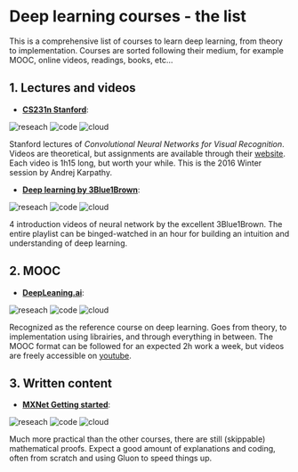 Deep learning courses - the list
======================================

This is a comprehensive list of courses to learn deep learning, from theory to implementation. Courses are sorted following their medium, for example MOOC, online videos, readings, books, etc...

## 1. Lectures and videos
- **[CS231n Stanford](https://www.youtube.com/watch?v=NfnWJUyUJYU&list=PLkt2uSq6rBVctENoVBg1TpCC7OQi31AlC)**:

![reseach](https://img.shields.io/badge/research-beginner-green.svg?logo=google-keep "Beginner") ![code](https://img.shields.io/badge/code-intermediate-yellow.svg?logo=python "Intermediate") ![cloud](https://img.shields.io/badge/cloud-beginner-green.svg?logo=amazon-aws "Beginner")

Stanford lectures of *Convolutional Neural Networks for Visual Recognition*. Videos are theoretical, but assignments are available through their [website](http://cs231n.stanford.edu/). Each video is 1h15 long, but worth your while. This is the 2016 Winter session by Andrej Karpathy.

- **[Deep learning by 3Blue1Brown](https://www.youtube.com/watch?v=aircAruvnKk&list=PLZHQObOWTQDNU6R1_67000Dx_ZCJB-3pi)**:

![reseach](https://img.shields.io/badge/research-beginner-green.svg?logo=google-keep "Beginner") ![code](https://img.shields.io/badge/code-beginner-green.svg?logo=python "Beginner") ![cloud](https://img.shields.io/badge/cloud-beginner-green.svg?logo=amazon-aws "Beginner")

4 introduction videos of neural network by the excellent 3Blue1Brown. The entire playlist can be binged-watched in an hour for building an intuition and understanding of deep learning.

## 2. MOOC
- **[DeepLeaning.ai](https://www.coursera.org/specializations/deep-learning)**:

![reseach](https://img.shields.io/badge/research-beginner-green.svg?logo=google-keep "Beginner") ![code](https://img.shields.io/badge/code-intermediate-yellow.svg?logo=python "Intermediate") ![cloud](https://img.shields.io/badge/cloud-beginner-green.svg?logo=amazon-aws "Beginner") 

Recognized as the reference course on deep learning. Goes from theory, to implementation using librairies, and through everything in between. The MOOC format can be followed for an expected 2h work a week, but videos are freely accessible on [youtube](https://www.youtube.com/watch?v=CS4cs9xVecg&list=PLkDaE6sCZn6Ec-XTbcX1uRg2_u4xOEky0).

## 3. Written content
- **[MXNet Getting started](http://gluon.mxnet.io/chapter02_supervised-learning/linear-regression-scratch.html)**:

![reseach](https://img.shields.io/badge/research-beginner-green.svg?logo=google-keep "Beginner") ![code](https://img.shields.io/badge/code-intermediate-yellow.svg?logo=python "Intermediate") ![cloud](https://img.shields.io/badge/cloud-beginner-green.svg?logo=amazon-aws "Beginner")

Much more practical than the other courses, there are still (skippable) mathematical proofs. Expect a good amount of explanations and coding, often from scratch and using Gluon to speed things up.
